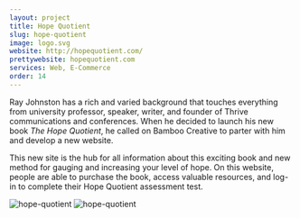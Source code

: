```yaml
---
layout: project
title: Hope Quotient
slug: hope-quotient
image: logo.svg 
website: http://hopequotient.com/
prettywebsite: hopequotient.com
services: Web, E-Commerce
order: 14
---
```


Ray Johnston has a rich and varied background that touches everything from university professor, speaker, writer, and founder of Thrive communications and conferences. When he decided to launch his new book _The Hope Quotient_, he called on Bamboo Creative to parter with him and develop a new website.

This new site is the hub for all information about this exciting book and new method for gauging and increasing your level of hope. On this website, people are able to purchase the book, access valuable resources, and log-in to complete their Hope Quotient assessment test.

![hope-quotient](/images/client-assets/{{page.slug}}/01.jpg)
![hope-quotient](/images/client-assets/{{page.slug}}/02.jpg)